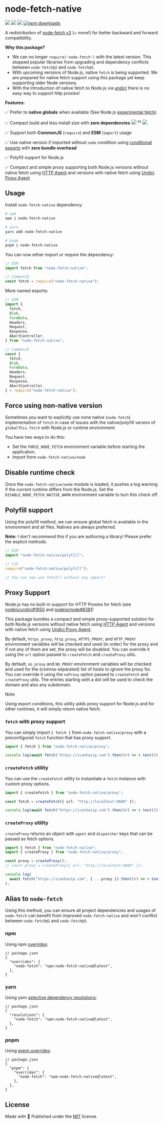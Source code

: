 # node-fetch-native

[![][npm-version-src]][npm-version-href]
[![][github-actions-src]][github-actions-href]
[![][packagephobia-src]][packagephobia-href]
[![npm downloads][npm-downloads-src]][npm-downloads-href]

<!-- [![Codecov][codecov-src]][codecov-href] -->

A redistribution of [node-fetch v3](https://github.com/node-fetch/node-fetch) (+ more!) for better backward and forward compatibility.

**Why this package?**

- We can no longer `require('node-fetch')` with the latest version. This stopped popular libraries from upgrading and dependency conflicts between `node-fetch@2` and `node-fetch@3`.
- With upcoming versions of Node.js, native `fetch` is being supported. We are prepared for native fetch support using this package yet keep supporting older Node versions.
- With the introduction of native fetch to Node.js via [undici](https://github.com/nodejs/undici) there is no easy way to support http proxies!

**Features:**

✅ Prefer to **native globals** when available (See Node.js [experimental fetch](https://nodejs.org/dist/latest-v17.x/docs/api/cli.html#--experimental-fetch)).

✅ Compact build and less install size with **zero dependencies** [![][packagephobia-s-src]][packagephobia-s-href] <sup>vs</sup> [![][packagephobia-s-alt-src]][packagephobia-s-alt-href]

✅ Support both **CommonJS** (`require`) and **ESM** (`import`) usage

✅ Use native version if imported without `node` condition using [conditional exports](https://nodejs.org/api/packages.html#packages_conditional_exports) with **zero bundle overhead**

✅ Polyfill support for Node.js

✅ Compact and simple proxy supporting both Node.js versions without native fetch using [HTTP Agent](https://github.com/TooTallNate/proxy-agents/tree/main/packages/proxy-agent) and versions with native fetch using [Undici Proxy Agent](https://undici.nodejs.org/#/docs/api/ProxyAgent)

## Usage

Install `node-fetch-native` dependency:

```sh
# npm
npm i node-fetch-native

# yarn
yarn add node-fetch-native

# pnpm
pnpm i node-fetch-native
```

You can now either import or require the dependency:

```js
// ESM
import fetch from "node-fetch-native";

// CommonJS
const fetch = require("node-fetch-native");
```

More named exports:

```js
// ESM
import {
  fetch,
  Blob,
  FormData,
  Headers,
  Request,
  Response,
  AbortController,
} from "node-fetch-native";

// CommonJS
const {
  fetch,
  Blob,
  FormData,
  Headers,
  Request,
  Response,
  AbortController,
} = require("node-fetch-native");
```

## Force using non-native version

Sometimes you want to explicitly use none native (`node-fetch`) implementation of `fetch` in case of issues with the native/polyfill version of `globalThis.fetch` with Node.js or runtime environment.

You have two ways to do this:

- Set the `FORCE_NODE_FETCH` environment variable before starting the application.
- Import from `node-fetch-native/node`

## Disable runtime check

Once the `node-fetch-native/node` module is loaded, it pushes a log warning if the current runtime differs from the Node.js. Set the `DISABLE_NODE_FETCH_NATIVE_WARN` environment variable to turn this check off.

## Polyfill support

Using the polyfill method, we can ensure global fetch is available in the environment and all files. Natives are always preferred.

**Note:** I don't recommend this if you are authoring a library! Please prefer the explicit methods.

```js
// ESM
import "node-fetch-native/polyfill";

// CJS
require("node-fetch-native/polyfill");

// You can now use fetch() without any import!
```

## Proxy Support

Node.js has no built-in support for HTTP Proxies for fetch (see [nodejs/undici#1650](https://github.com/nodejs/undici/issues/1650) and [nodejs/node#8381](https://github.com/nodejs/node/issues/8381))

This package bundles a compact and simple proxy-supported solution for both Node.js versions without native fetch using [HTTP Agent](https://github.com/TooTallNate/proxy-agents/tree/main/packages/proxy-agent) and versions with native fetch using [Undici Proxy Agent](https://undici.nodejs.org/#/docs/api/ProxyAgent).

By default, `https_proxy`, `http_proxy`, `HTTPS_PROXY`, and `HTTP_PROXY` environment variables will be checked and used (in order) for the proxy and if not any of them are set, the proxy will be disabled. You can override it using the `url` option passed to `createFetch` and `createProxy` utils.

By default, `no_proxy` and `NO_PROXY` environment variables will be checked and used for the (comma-separated) list of hosts to ignore the proxy for. You can override it using the `noProxy` option passed to `createFetch` and `createProxy` utils. The entries starting with a dot will be used to check the domain and also any subdomain.

> [!NOTE]
> Using export conditions, this utility adds proxy support for Node.js and for other runtimes, it will simply return native fetch.

### `fetch` with proxy support

You can simply import `{ fetch }` from `node-fetch-native/proxy` with a preconfigured `fetch` function that has proxy support.

```ts
import { fetch } from "node-fetch-native/proxy";

console.log(await fetch("https://icanhazip.com").then((r) => r.text()));
```

### `createFetch` utility

You can use the `createFetch` utility to instantiate a `fetch` instance with custom proxy options.

```ts
import { createFetch } from "node-fetch-native/proxy";

const fetch = createFetch({ url: "http://localhost:9080" });

console.log(await fetch("https://icanhazip.com").then((r) => r.text()));
```

### `createProxy` utility

`createProxy` returns an object with `agent` and `dispatcher` keys that can be passed as fetch options.

```ts
import { fetch } from "node-fetch-native";
import { createProxy } from "node-fetch-native/proxy";

const proxy = createProxy();
// const proxy = createProxy({ url: "http://localhost:8080" });

console.log(
  await fetch("https://icanhazip.com", { ...proxy }).then((r) => r.text()),
);
```

## Alias to `node-fetch`

Using this method, you can ensure all project dependencies and usages of `node-fetch` can benefit from improved `node-fetch-native` and won't conflict between `node-fetch@2` and `node-fetch@3`.

### npm

Using npm [overrides](https://docs.npmjs.com/cli/v8/configuring-npm/package-json#overrides):

```jsonc
// package.json
{
  "overrides": {
    "node-fetch": "npm:node-fetch-native@latest",
  },
}
```

### yarn

Using yarn [selective dependency resolutions](https://classic.yarnpkg.com/lang/en/docs/selective-version-resolutions/):

```jsonc
// package.json
{
  "resolutions": {
    "node-fetch": "npm:node-fetch-native@latest",
  },
}
```

### pnpm

Using [pnpm.overrides](https://pnpm.io/package_json#pnpmoverrides):

```jsonc
// package.json
{
  "pnpm": {
    "overrides": {
      "node-fetch": "npm:node-fetch-native@latest",
    },
  },
}
```

## License

Made with 💛 Published under the [MIT](./LICENSE) license.

<!-- Badges -->

[npm-version-src]: https://flat.badgen.net/npm/v/node-fetch-native
[npm-version-href]: https://npmjs.com/package/node-fetch-native
[npm-downloads-src]: https://flat.badgen.net/npm/dm/node-fetch-native
[npm-downloads-href]: https://npmjs.com/package/node-fetch-native
[github-actions-src]: https://flat.badgen.net/github/checks/unjs/node-fetch-native
[github-actions-href]: https://github.com/unjs/node-fetch-native/actions?query=workflow%3Aci
[packagephobia-src]: https://flat.badgen.net/packagephobia/install/node-fetch-native
[packagephobia-href]: https://packagephobia.com/result?p=node-fetch-native
[packagephobia-s-src]: https://flat.badgen.net/packagephobia/install/node-fetch-native?label=node-fetch-native&scale=.9
[packagephobia-s-href]: https://packagephobia.com/result?p=node-fetch-native
[packagephobia-s-alt-src]: https://flat.badgen.net/packagephobia/install/node-fetch?label=node-fetch&scale=.9
[packagephobia-s-alt-href]: https://packagephobia.com/result?p=node-fetch
